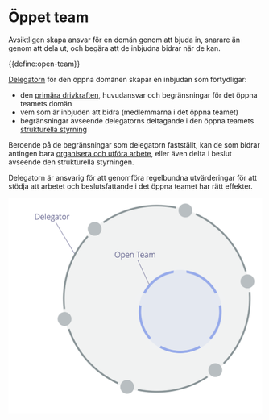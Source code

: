 # Öppet team

<summary>
Avsiktligen skapa ansvar för en domän genom att bjuda in, snarare än genom att dela ut, och begära att de inbjudna bidrar när de kan.
</summary>

{{define:open-team}}

[Delegatorn](glossary:delegator) för den öppna domänen skapar en inbjudan som förtydligar:

- den [primära drivkraften](glossary:primary-driver), huvudansvar och begränsningar för det öppna teamets domän
- vem som är inbjuden att bidra (medlemmarna i det öppna teamet)
- begränsningar avseende delegatorns deltagande i den öppna teamets [strukturella styrning](glossary:governance)

Beroende på de begränsningar som delegatorn fastställt, kan de som bidrar antingen bara [organisera och utföra arbete](glossary:operations), eller även delta i beslut avseende den strukturella styrningen.

Delegatorn är ansvarig för att genomföra regelbundna utvärderingar för att stödja att arbetet och beslutsfattande i det öppna teamet har rätt effekter.

![Öppet team](img/structural-patterns/open-team.png)
